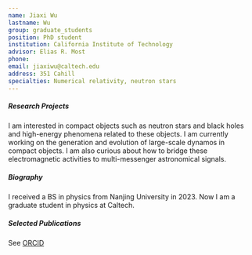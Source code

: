 ```yaml
---
name: Jiaxi Wu
lastname: Wu
group: graduate_students
position: PhD student
institution: California Institute of Technology
advisor: Elias R. Most
phone:
email: jiaxiwu@caltech.edu
address: 351 Cahill
specialties: Numerical relativity, neutron stars
---
```


##### Research Projects

I am interested in compact objects such as neutron stars and black holes and high-energy phenomena related to these objects. I am currently working on the generation and evolution of large-scale dynamos in compact objects. I am also curious about how to bridge these electromagnetic activities to multi-messenger astronomical signals.

##### Biography

I received a BS in physics from Nanjing University in 2023.
Now I am a graduate student in physics at Caltech.

##### Selected Publications

See [ORCID](https://orcid.org/0000-0003-3829-967X)
